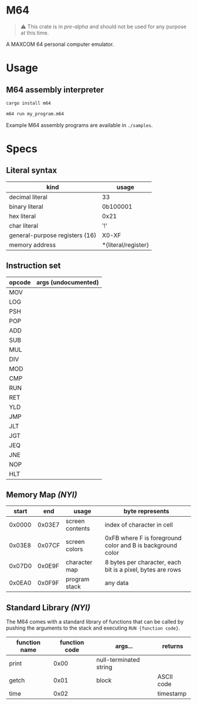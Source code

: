# M64

> :warning: This crate is in *pre-alpha* and should not be used for any
> purpose at this time.

A MAXCOM 64 personal computer emulator.

# Usage

## M64 assembly interpreter

``` bash
cargo install m64

m64 run my_program.m64
```

Example M64 assembly programs are available in `./samples`.

# Specs

## Literal syntax

| kind                           | usage               |
|--------------------------------|---------------------|
| decimal literal                | 33                  |
| binary literal                 | 0b100001            |
| hex literal                    | 0x21                |
| char literal                   | '!'                 |
| general-purpose registers (16) | X0-XF               |
| memory address                 | *{literal/register} |

## Instruction set
| opcode | args (undocumented) |
|--------|---------------------|
| MOV    |                     |
| LOG    |                     |
| PSH    |                     |
| POP    |                     |
| ADD    |                     |
| SUB    |                     |
| MUL    |                     |
| DIV    |                     |
| MOD    |                     |
| CMP    |                     |
| RUN    |                     |
| RET    |                     |
| YLD    |                     |
| JMP    |                     |
| JLT    |                     |
| JGT    |                     |
| JEQ    |                     |
| JNE    |                     |
| NOP    |                     |
| HLT    |                     |

## Memory Map *(NYI)*

| start  | end    | usage           | byte represents                                            |
|--------|--------|-----------------|------------------------------------------------------------|
| 0x0000 | 0x03E7 | screen contents | index of character in cell                                 |
| 0x03E8 | 0x07CF | screen colors   | 0xFB where F is foreground color and B is background color |
| 0x07D0 | 0x0E9F | character map   | 8 bytes per character, each bit is a pixel, bytes are rows |
| 0x0EA0 | 0x0F9F | program stack   | any data                                                   |

## Standard Library *(NYI)*

The M64 comes with a standard library of functions that can be called by pushing
the arguments to the stack and executing `RUN {function code}`.

| function name | function code | args...                | returns    |
|---------------|---------------|------------------------|------------|
| print         | 0x00          | null-terminated string |            |
| getch         | 0x01          | block                  | ASCII code |
| time          | 0x02          |                        | timestamp  |
